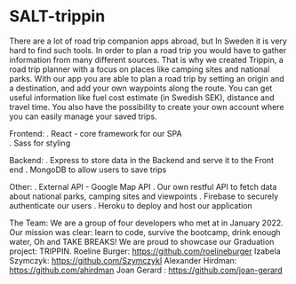 # SALT-trippin

There are a lot of road trip companion apps abroad, but In Sweden it is very hard to find such tools. In order to plan a road trip you would have to gather information from many different sources. That is why we created Trippin, a road trip planner with a focus on places like camping sites and national parks.
With our app you are able to plan a road trip by setting an origin and a destination, and add your own waypoints along the route. You can get useful information like fuel cost estimate (in Swedish SEK), distance and travel time. You also have the possibility to create your own account where you can easily manage your saved trips.

Frontend:
. React - core framework for our SPA<br/>
. Sass for styling

Backend:
. Express to store data in the Backend and serve it to the Front end
. MongoDB to allow users to save trips

Other:
. External API - Google Map API
. Our own restful API to fetch data about national parks, camping sites and viewpoints
. Firebase to securely authenticate our users
. Heroku to deploy and host our application

The Team:
We are a group of four developers who met at </salt> in January 2022. Our mission was clear: learn to code, survive the bootcamp, drink enough water, Oh and TAKE BREAKS!
We are proud to showcase our Graduation project: TRIPPIN.
Roeline Burger: https://github.com/roelineburger
Izabela Szymczyk: https://github.com/SzymczykI
Alexander Hirdman: https://github.com/ahirdman
Joan Gerard : https://github.com/joan-gerard






